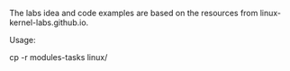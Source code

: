 The labs idea and code examples are based on the resources from
linux-kernel-labs.github.io.

Usage:

cp -r modules-tasks linux/
